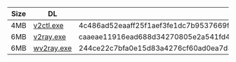 |    Size   |     DL  | sha512sum |
|  ---  |  ---  |  ---  |
| 4MB | [v2ctl.exe](https://cdn.jsdelivr.net/gh/googleians/v2ray-core@main/v2ctl.exe) | 4c486ad52eaaff25f1aef3fe1dc7b9537669fc53e1cca4b50ed332295026bae58d51d7d770c52e9f2dec62b527635bd9824c7767f3a9a337937c471d225f9c2a |
| 6MB | [v2ray.exe](https://cdn.jsdelivr.net/gh/googleians/v2ray-core@main/v2ray.exe) | caaeae11916ead688d34270805e2a541fd494a6411fe551c70c2acdd7d5910279d745ba36c9c389f9dd6ee1f8d881f5f2bb3ef6f7226c3bb5b8a571b054faaff |
| 6MB | [wv2ray.exe](https://cdn.jsdelivr.net/gh/googleians/v2ray-core@main/wv2ray.exe) | 244ce22c7bfa0e15d83a4276cf60ad0ea7d312bf9f671c495f85bce1fbf65199a901f39eedc98d3bd3b6762d24d7f058afb02dcae8f5eb696f78891fe158df5e |

